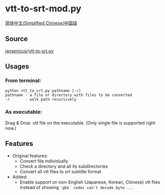 # vtt-to-srt-mod.py

 [简体中文/Simplified Chinese/中国語](https://github.com/Mark9804/vtt-to-srt-mod.py/blob/master/README-CN.md)

## Source

[jansenicus](https://github.com/jansenicus)/[vtt-to-srt.py](https://github.com/jansenicus/vtt-to-srt.py)

## Usages

### From terminal:

```
python vtt_to_srt.py pathname [-r]
pathname - a file or directory with files to be converted 
-r       - walk path recursively
```

### As executable:

Drag & Drop .vtt file on the executable. (Only single file is supported right now.)

## Features

- Original features:
  - Convert file individually
  - Check a directory and all its subdirectories
  - Convert all vtt files to srt subtitle format
- Added:
  - Enable support on non-English (Japanese, Korean, Chinese) vtt files instead of showing ` 'gbk' codec can't decode byte ... `

